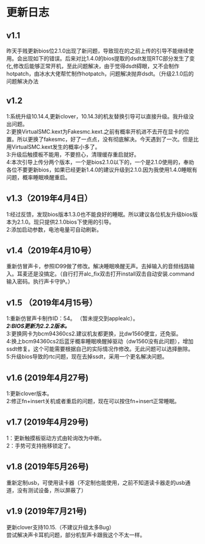 # 更新日志
## v1.1
昨天手贱更新bios位2.1.0出现了新问题，导致现在的之前上传的引导不能继续使用。会出现如下的错误。后来对比1.4.0的bios提取的dsdt发现RTC部分发生了变化,修改后能够正常开机，至此问题解决，由于觉得dsdt碍眼，又不会制作hotpatch，由冰水大佬帮忙制作hotpatch，问题解决抛弃dsdt。（升级2.1.0后的问题解决办法 
## v1.2
1:系统升级10.14.4,更新clover，10.14.3的机友替换引导可以直接升级。我升级没出问题。  
2:更换VirtualSMC.kext为Fakesmc.kext.之前有概率开机进不去开在显卡的位置。所以更换了fakesmc，好了一点点，没有彻底解决。今天遇到了一次。但是比用VirtualSMC.kext发生的概率小多了。  
3:升级后触摸板不能用，不要担心，清理缓存重启就好。  
4:本次引导上传分两个版本，一个是bios2.1.0以下的，一个是2.1.0使用的，奉劝各位不要更新bios，如果已经更新1.4.0的建议升级到2.1.0.因为我使用1.4.0睡眠有问题，概率睡眠唤醒重启。
## v1.3（2019年4月4日）
1:经过反馈，发现bios版本1.3.0也不能良好的睡眠。所以建议各位机友升级bios版本为2.1.0。现只提供2.1.0bios下使用的引导。  
2:添加启动参数，电池电量可自动刷新。  
## v1.4（2019年4月10号）
重新仿冒声卡，参照ID99做了修改。解决睡眠唤醒无声。去掉输入的音频线路输入。耳麦还是没搞定。（自行打开alc_fix双击打开install双击自动安装.command输入密码。执行声卡守护。）
## v1.5 （2019年4月15号）
1:重新仿冒声卡制作ID：54。  （暂未提交到applealc）。  
***2:BIOS更新为2.2.2版本。***   
3:更换网卡为bcm94360cs2.建议机友都更换，比dw1560便宜，还免驱。  
4:换上bcm94360cs2后蓝牙概率睡眠唤醒掉驱动（dw1560没有此问题），增加ssdt修复。这个可能需要根据自己的实际情况作修改。无此问题可以选择删除。  
5:升级bios导致的rtc问题，现在去掉ssdt，采用一个更名解决问题。  
## v1.6 (2019年4月27号)
1:更新clover版本。  
2:修正fn+insert关机或者重启的问题，现在可以按住fn+insert正常睡眠。  
## v1.7 (2019年4月29号)
1：更新触摸板驱动方式由轮询改为中断。  
2：手势可支持拖移锁定了。  
## v1.8 (2019年5月26号)
重新定制usb，可使用读卡器（不定制也能使用，之前不知道读卡器走的usb通道，没有测试设备，所以屏蔽了）
## v1.9 (2019年7月21号)
更新clover支持10.15.（不建议升级太多Bug）  
尝试解决声卡耳机问题，部分机型声卡跟我这个不太一样。